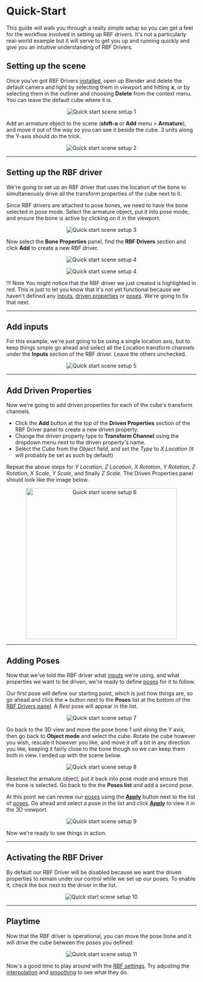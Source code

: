# Quick-Start

This guide will walk you through a really simple setup so you can get a feel for the workflow
involved in setting up RBF drivers. It's not a particularly real-world example but it will
serve to get you up and running quickly and give you an intuitive understanding of RBF Drivers.

## Setting up the scene

Once you've got RBF Drivers [installed](../../installation), open up Blender and delete the
default camera and light by selecting them in viewport and hitting **x**, or by selecting them in
the outliner and choosing **Delete** from the context menu. You can leave the default cube where
it is.

<p style="text-align:center"><img src="../../img/quickstart_001.jpg" alt="Quick start scene setup 1"/></p>

Add an armature object to the scene (**shift-a** or **Add** menu > **Armature**), and move it
out of the way so you can see it beside the cube. 3 units along the Y-axis should do the trick.

<p style="text-align:center"><img src="../../img/quickstart_002.jpg" alt="Quick start scene setup 2"/></p>

___________________________________________________________________________________________________

## Setting up the RBF driver

We're going to set up an RBF driver that uses the location of the bone to simultaneously drive all
the transform properties of the cube next to it.

Since RBF drivers are attached to pose bones, we need to have the bone selected in pose mode.
Select the armature object, put it into pose mode, and ensure the bone is active by clicking on it
in the viewport.

<p style="text-align:center"><img src="../../img/quickstart_003.jpg" alt="Quick start scene setup 3"/></p>

Now select the **Bone Properties** panel, find the **RBF Drivers** section and click **Add** to
create a new RBF driver.

<p style="text-align:center"><img src="../../img/quickstart_004.jpg" alt="Quick start scene setup 4"/></p>

<p style="text-align:center"><img src="../../img/quickstart_004b.jpg" alt="Quick start scene setup 4"/></p>

!!! Note
    You might notice that the RBF driver we just created is highlighted in red. This is just to let
    you know that it's not yet functional because we haven't defined any
    [inputs](../inputs), [driven properties](../driven-properties) or
    [poses](../poses). We're going to fix that next.

___________________________________________________________________________________________________

## Add inputs

For this example, we're just going to be using a single location axis, but to keep things simple go
ahead and select all the Location transform channels under the **Inputs** section of the RBF driver.
Leave the others unchecked.

<p style="text-align:center"><img src="../../img/quickstart_005.jpg" alt="Quick start scene setup 5"/></p>

___________________________________________________________________________________________________

## Add Driven Properties

Now we're going to add driven properties for each of the cube's transform channels.

* Click the **Add** button at the top of the **Driven Properties** section of the RBF Driver panel to
  create a new driven property.
* Change the driven property type to **Transform Channel** using the dropdown menu next to the driven
  property's name.
* Select the *Cube* from the *Object* field, and set the *Type* to *X Location* (it will probably
  be set as such by default)

Repeat the above steps for *Y Location*, *Z Location*, *X Rotation*, *Y Rotation*, *Z Rotation*, 
*X Scale*, *Y Scale*, and finally *Z Scale*. The Driven Properties panel should look like the image
below.

<p style="text-align:center"><img src="../../img/quickstart_006.jpg" alt="Quick start scene setup 6" width=400/></p>

___________________________________________________________________________________________________

## Adding Poses

Now that we've told the RBF driver what [inputs](../inputs) we're using, and what properties
we want to be driven, we're ready to define [poses](../poses) for it to follow.

Our first pose will define our starting point, which is just how things are, so go ahead and click the
**+** button next to the **Poses** list at the bottom of the
[RBF Drivers panel](../managing-drivers). A *Rest* pose will appear in the list.

<p style="text-align:center"><img src="../../img/quickstart_007.jpg" alt="Quick start scene setup 7"/></p>

Go back to the 3D view and move the pose bone 1 unit along the Y axis, then go back to
**Object mode** and select the cube. Rotate the cube however you wish, rescale it however you
like, and move it off a bit in any direction you like, keeping it fairly close to the bone though
so we can keep them both in view. I ended up with the scene below.

<p style="text-align:center"><img src="../../img/quickstart_008.jpg" alt="Quick start scene setup 8"/></p>

Reselect the armature object, put it back into pose mode and ensure that the bone is selected.
Go back to the the **Poses list** and add a second pose.

At this point we can review our [poses](../poses) using the
[**Apply**](../poses#viewing-and-updating-poses) button next to the list of
[poses](../poses). Go ahead and select a pose in the list and click
[**Apply**](../poses#viewing-and-updating-poses) to view it in the 3D viewport.

<p style="text-align:center"><img src="../../img/quickstart_009.jpg" alt="Quick start scene setup 9"/></p>

Now we're ready to see things in action.

___________________________________________________________________________________________________

## Activating the RBF Driver

By default our RBF Driver will be disabled because we want the driven properties to remain under
our control while we set up our poses. To enable it, check the box next to the driver in
the list.

<p style="text-align:center">
<img src="../../img/drivers_panel_mutehlt.jpg" alt="Quick start scene setup 10"/>
</p>

___________________________________________________________________________________________________

## Playtime

Now that the RBF driver is operational, you can move the pose bone and it will drive the cube
between the poses you defined:

<p style="text-align:center">
<img src="../../img/quickstart_010.gif" alt="Quick start scene setup 11"/>
</p>

Now's a good time to play around with the [RBF settings](../rbf-settings). Try adjusting
the [interpolation](../rbf-settings#interpolation) and
[smoothing](../rbf-settings#smoothing) to see what they do.
